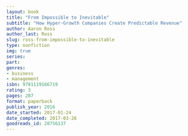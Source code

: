 ```yaml
---
layout: book
title: "From Impossible to Inevitable"
subtitle: "How Hyper-Growth Companies Create Predictable Revenue"
author: Aaron Ross
author_last: Ross
slug: ross-from-impossible-to-inevitable
type: nonfiction
img: true
series: 
part: 
genres:
- business
- management
isbn: 9781119166719
rating: 3
pages: 287
format: paperback
publish_year: 2016
date_started: 2017-01-24
date_completed: 2017-03-26
goodreads_id: 28756137
---
```

